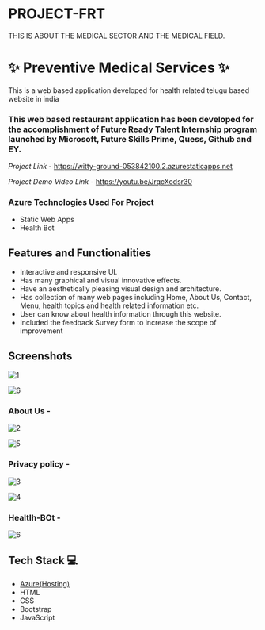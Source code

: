 # PROJECT-FRT
THIS IS ABOUT THE MEDICAL SECTOR AND THE MEDICAL FIELD.
# ✨ Preventive Medical Services  ✨

This is a web based application developed for health related telugu based website in india

### This web based restaurant application has been developed for the accomplishment of Future Ready Talent Internship program launched by Microsoft, Future Skills Prime, Quess, Github and EY.


*Project Link* - https://witty-ground-053842100.2.azurestaticapps.net

*Project Demo Video Link* - https://youtu.be/JrqcXodsr30

### Azure Technologies Used For Project 
- Static Web Apps
- Health Bot


## Features and Functionalities 

- Interactive and responsive UI.
- Has many graphical and visual innovative effects.
- Have an aesthetically pleasing visual design and architecture.
- Has collection of many web pages including Home, About Us, Contact, Menu, health topics and health related information etc.
- User can know about health information through this website.
- Included the feedback Survey form to increase the scope of improvement 

## Screenshots
![1](https://user-images.githubusercontent.com/111236831/213454295-f4eb2506-2ca8-4f27-af08-e6b962a61a7f.jpg)

![6](https://user-images.githubusercontent.com/111236831/213455311-13af9935-3027-439c-aea9-389a567e6b0a.jpg)



### About Us -

![2](https://user-images.githubusercontent.com/111236831/213454980-65bca695-5dbd-4c70-ba57-d49a2e5ccc91.jpg)

![5](https://user-images.githubusercontent.com/111236831/213455150-bc2e01e6-0b99-4179-8af3-8a9e00c0a491.jpg)



### Privacy policy -

![3](https://user-images.githubusercontent.com/111236831/213455033-2b720ec3-d966-4726-8f3a-e5279e794cd3.jpg)


![4](https://user-images.githubusercontent.com/111236831/213455070-3f09cc68-494d-4670-9f76-7f8f922eed9e.jpg)



### Healtlh-BOt - 


![6](https://user-images.githubusercontent.com/111236831/213454884-a5910770-99b3-4e75-9c9e-63383420c389.jpg)



## Tech Stack 💻

- [Azure(Hosting)](https://azure.microsoft.com/en-in/features/azure-portal/)
- HTML
- CSS
- Bootstrap
- JavaScript
